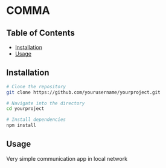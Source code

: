 # COMMA

## Table of Contents

- [Installation](#installation)
- [Usage](#usage)

## Installation

```bash
# Clone the repository
git clone https://github.com/yourusername/yourproject.git

# Navigate into the directory
cd yourproject

# Install dependencies
npm install
```

## Usage

Very simple communication app in local network
